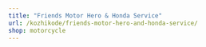 ```yaml
---
title: "Friends Motor Hero & Honda Service"
url: /kozhikode/friends-motor-hero-and-honda-service/
shop: motorcycle
---
```

